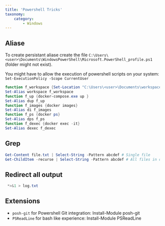 ```yaml
---
title: 'Powershell Tricks'
taxonomy:
    category:
        - Windows
---
```


## Aliase

To create persistant aliase create the file `C:\Users\<user>\Documents\WindowsPowerShell\Microsoft.PowerShell_profile.ps1` (folder might not exist).

You might have to allow the execution of powershell scripts on your system: `Set-ExecutionPolicy -Scope CurrentUser`

```powershell
function f_workspace {Set-Location "C:\Users\<user>\Documents\workspace"}
Set-Alias workspace f_workspace
function f_up {docker-compose.exe up }
Set-Alias dup f_up
function f_images {docker images}
Set-Alias di f_images
function f_ps {docker ps}
Set-Alias dps f_ps
function f_dexec {docker exec -it}
Set-Alias dexec f_dexec
```

## Grep

```powershell
Get-Content file.txt | Select-String -Pattern abcdef # Single file
Get-ChildItem -recurse | Select-String -Pattern abcdef # All files in directory
```

## Redirect all output
```powershell
 *>&1 > log.txt
```

## Extensions

* `posh-git` for Powershell Git integration: Install-Module posh-git
* `PSReadLine` for bash like experience: Install-Module PSReadLine